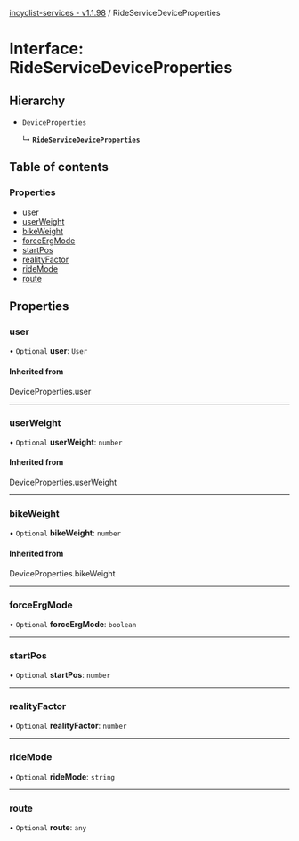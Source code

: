 [incyclist-services - v1.1.98](../README.md) / RideServiceDeviceProperties

# Interface: RideServiceDeviceProperties

## Hierarchy

- `DeviceProperties`

  ↳ **`RideServiceDeviceProperties`**

## Table of contents

### Properties

- [user](RideServiceDeviceProperties.md#user)
- [userWeight](RideServiceDeviceProperties.md#userweight)
- [bikeWeight](RideServiceDeviceProperties.md#bikeweight)
- [forceErgMode](RideServiceDeviceProperties.md#forceergmode)
- [startPos](RideServiceDeviceProperties.md#startpos)
- [realityFactor](RideServiceDeviceProperties.md#realityfactor)
- [rideMode](RideServiceDeviceProperties.md#ridemode)
- [route](RideServiceDeviceProperties.md#route)

## Properties

### user

• `Optional` **user**: `User`

#### Inherited from

DeviceProperties.user

___

### userWeight

• `Optional` **userWeight**: `number`

#### Inherited from

DeviceProperties.userWeight

___

### bikeWeight

• `Optional` **bikeWeight**: `number`

#### Inherited from

DeviceProperties.bikeWeight

___

### forceErgMode

• `Optional` **forceErgMode**: `boolean`

___

### startPos

• `Optional` **startPos**: `number`

___

### realityFactor

• `Optional` **realityFactor**: `number`

___

### rideMode

• `Optional` **rideMode**: `string`

___

### route

• `Optional` **route**: `any`
